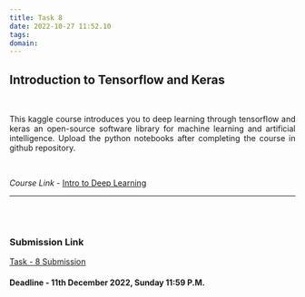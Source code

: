 ```yaml
---
title: Task 8
date: 2022-10-27 11:52.10
tags:
domain:
---
```


## Introduction to Tensorflow and Keras

<br>

<p align='justify'>
This kaggle course introduces you to deep learning through tensorflow and keras an open-source software library for machine learning and artificial intelligence. Upload the python notebooks after completing the course in github repository. 
</p>

<br>

*Course Link* -  [Intro to Deep Learning](https://www.kaggle.com/learn/intro-to-deep-learning)

<hr>
<br>
<br>

### Submission Link
[Task - 8 Submission](https://forms.gle/ZsPgqWYCkwCqVv349)

#### Deadline - 11th December 2022, Sunday 11:59 P.M.
